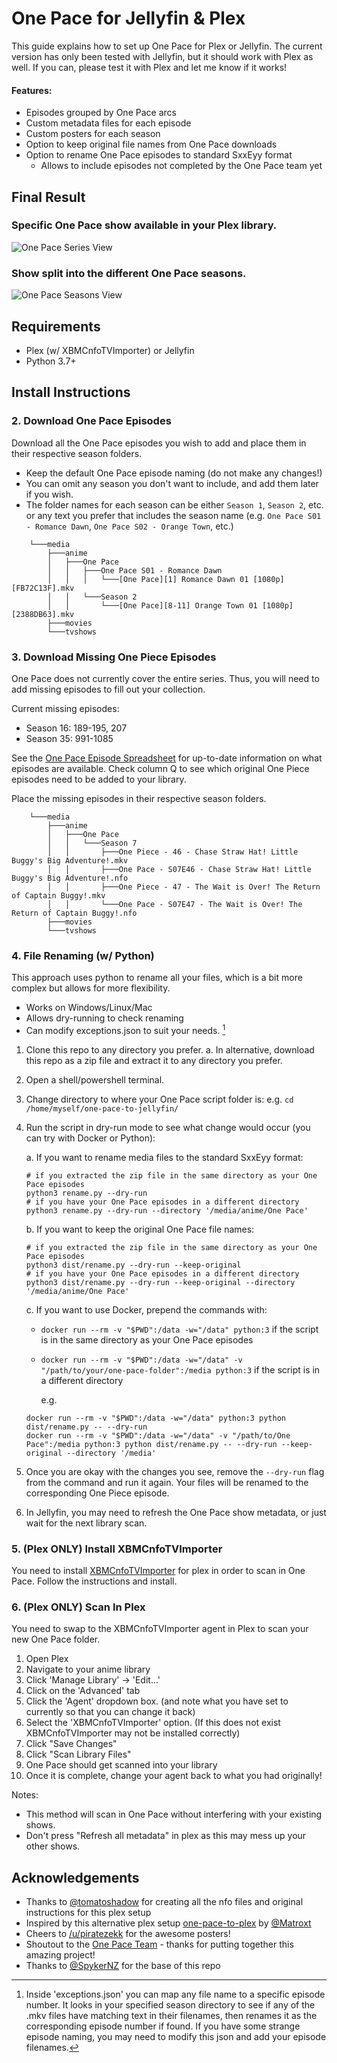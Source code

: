 # One Pace for Jellyfin & Plex

This guide explains how to set up One Pace for Plex or Jellyfin.
The current version has only been tested with Jellyfin, but it should work with Plex as well.
If you can, please test it with Plex and let me know if it works!

#### Features:

- Episodes grouped by One Pace arcs
- Custom metadata files for each episode
- Custom posters for each season
- Option to keep original file names from One Pace downloads
- Option to rename One Pace episodes to standard SxxEyy format
  - Allows to include episodes not completed by the One Pace team yet

## Final Result

### Specific One Pace show available in your Plex library.

![One Pace Series View](images/series-view.png)

### Show split into the different One Pace seasons.

![One Pace Seasons View](images/seasons-view.png)

## Requirements

- Plex (w/ XBMCnfoTVImporter) or Jellyfin
- Python 3.7+

## Install Instructions

### 2. Download One Pace Episodes

Download all the One Pace episodes you wish to add and place them in their respective season folders.

- Keep the default One Pace episode naming (do not make any changes!)
- You can omit any season you don't want to include, and add them later if you wish.
- The folder names for each season can be either `Season 1`, `Season 2`, etc. or any text you prefer that includes the season name (e.g. `One Pace S01 - Romance Dawn`, `One Pace S02 - Orange Town`, etc.)

```
    └───media
        ├───anime
        │   ├───One Pace
        │   │   ├───One Pace S01 - Romance Dawn
        │   │   │   └───[One Pace][1] Romance Dawn 01 [1080p][FB72C13F].mkv
        │   │   └───Season 2
        │   │       └───[One Pace][8-11] Orange Town 01 [1080p][2388DB63].mkv
        ├───movies
        └───tvshows
```

### 3. Download Missing One Piece Episodes

One Pace does not currently cover the entire series. Thus, you will need to add missing episodes to fill out your collection.

Current missing episodes:

- Season 16: 189-195, 207
- Season 35: 991-1085

See the [One Pace Episode Spreadsheet](https://docs.google.com/spreadsheets/d/1HQRMJgu_zArp-sLnvFMDzOyjdsht87eFLECxMK858lA/) for up-to-date information on what episodes are available. Check column Q to see which original One Piece episodes need to be added to your library.

Place the missing episodes in their respective season folders.

```
    └───media
        ├───anime
        │   ├───One Pace
        │   │   └───Season 7
        │   │       ├───One Piece - 46 - Chase Straw Hat! Little Buggy's Big Adventure!.mkv
        │   │       ├───One Pace - S07E46 - Chase Straw Hat! Little Buggy's Big Adventure!.nfo
        │   │       ├───One Piece - 47 - The Wait is Over! The Return of Captain Buggy!.mkv
        │   │       └───One Pace - S07E47 - The Wait is Over! The Return of Captain Buggy!.nfo
        ├───movies
        └───tvshows
```

### 4. File Renaming (w/ Python)

This approach uses python to rename all your files, which is a bit more complex but allows for more flexibility.

- Works on Windows/Linux/Mac
- Allows dry-running to check renaming
- Can modify exceptions.json to suit your needs. [^1]

1. Clone this repo to any directory you prefer.
   a. In alternative, download this repo as a zip file and extract it to any directory you prefer.
2. Open a shell/powershell terminal.
3. Change directory to where your One Pace script folder is: e.g. `cd /home/myself/one-pace-to-jellyfin/`
4. Run the script in dry-run mode to see what change would occur (you can try with Docker or Python):

   a. If you want to rename media files to the standard SxxEyy format:

   ```shell
   # if you extracted the zip file in the same directory as your One Pace episodes
   python3 rename.py --dry-run
   # if you have your One Pace episodes in a different directory
   python3 rename.py --dry-run --directory '/media/anime/One Pace'
   ```

   b. If you want to keep the original One Pace file names:

   ```shell
   # if you extracted the zip file in the same directory as your One Pace episodes
   python3 dist/rename.py --dry-run --keep-original
   # if you have your One Pace episodes in a different directory
   python3 dist/rename.py --dry-run --keep-original --directory '/media/anime/One Pace'
   ```

   c. If you want to use Docker, prepend the commands with:

   - `docker run --rm -v "$PWD":/data -w="/data" python:3` if the script is in the same directory as your One Pace episodes
   - `docker run --rm -v "$PWD":/data -w="/data" -v "/path/to/your/one-pace-folder":/media python:3` if the script is in a different directory

     e.g.

   ```shell
   docker run --rm -v "$PWD":/data -w="/data" python:3 python dist/rename.py -- --dry-run
   docker run --rm -v "$PWD":/data -w="/data" -v "/path/to/One Pace":/media python:3 python dist/rename.py -- --dry-run --keep-original --directory '/media'
   ```

5. Once you are okay with the changes you see, remove the `--dry-run` flag from the command and run it again.
   Your files will be renamed to the corresponding One Piece episode.
6. In Jellyfin, you may need to refresh the One Pace show metadata, or just wait for the next library scan.

[^1]: Inside 'exceptions.json' you can map any file name to a specific episode number. It looks in your specified season directory to see if any of the .mkv files have matching text in their filenames, then renames it as the corresponding episode number if found. If you have some strange episode naming, you may need to modify this json and add your episode filenames.

### 5. (Plex ONLY) Install XBMCnfoTVImporter

You need to install [XBMCnfoTVImporter](https://github.com/gboudreau/XBMCnfoTVImporter.bundle) for plex in order to scan in One Pace. Follow the instructions and install.

### 6. (Plex ONLY) Scan In Plex

You need to swap to the XBMCnfoTVImporter agent in Plex to scan your new One Pace folder.

1. Open Plex
2. Navigate to your anime library
3. Click 'Manage Library' -> 'Edit...'
4. Click on the 'Advanced' tab
5. Click the 'Agent' dropdown box. (and note what you have set to currently so that you can change it back)
6. Select the 'XBMCnfoTVImporter' option. (If this does not exist XBMCnfoTVImporter may not be installed correctly)
7. Click "Save Changes"
8. Click "Scan Library Files"
9. One Pace should get scanned into your library
10. Once it is complete, change your agent back to what you had originally!

Notes:

- This method will scan in One Pace without interfering with your existing shows.
- Don't press "Refresh all metadata" in plex as this may mess up your other shows.

## Acknowledgements

- Thanks to [@tomatoshadow](https://github.com/Tomatoshadow) for creating all the nfo files and original instructions for this plex setup
- Inspired by this alternative plex setup [one-pace-to-plex](https://github.com/Matroxt/one-pace-to-plex) by [@Matroxt](https://github.com/Matroxt)
- Cheers to [/u/piratezekk](https://www.reddit.com/user/piratezekk) for the awesome posters!
- Shoutout to the [One Pace Team](https://onepace.net) - thanks for putting together this amazing project!
- Thanks to [@SpykerNZ](https:://github.com/SpykerNZ) for the base of this repo
